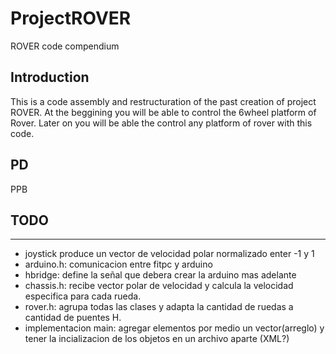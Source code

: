 # ProjectROVER
ROVER code compendium

Introduction
---------------

This is a code assembly and restructuration of the past creation of project ROVER.
At the beggining you will be able to control the 6wheel platform of Rover. Later on you will be able the control any platform of rover with this code.

PD
----------------
PPB

TODO
---------------------
---------------------
- joystick produce un vector de velocidad polar normalizado enter -1 y 1
- arduino.h: comunicacion entre fitpc y arduino
- hbridge: define la señal que debera crear la arduino mas adelante
- chassis.h: recibe vector polar de velocidad y calcula la velocidad especifica para cada rueda.
- rover.h: agrupa todas las clases y adapta la cantidad de ruedas a cantidad de puentes H.
- implementacion main: agregar elementos por medio un vector(arreglo) y tener la incializacion de los objetos en un archivo aparte (XML?) 
